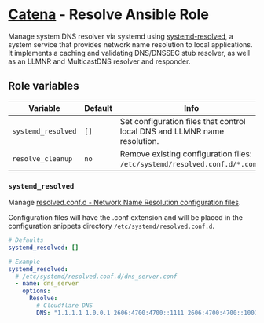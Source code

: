 # [Catena](https://github.com/alysoid/catena) - Resolve Ansible Role

Manage system DNS resolver via systemd using [systemd-resolved](https://man.archlinux.org/man/systemd-resolved.8.en), a system service that provides network name resolution to local applications. It implements a caching and validating DNS/DNSSEC stub resolver, as well as an LLMNR and MulticastDNS resolver and responder.

## Role variables

| Variable           | Default | Info                                                                        |
| ------------------ | ------- | --------------------------------------------------------------------------- |
| `systemd_resolved` | `[]`    | Set configuration files that control local DNS and LLMNR name resolution.   |
| `resolve_cleanup`  | `no`    | Remove existing configuration files: `/etc/systemd/resolved.conf.d/*.conf`. |

### `systemd_resolved`

Manage [resolved.conf.d - Network Name Resolution configuration files](https://man.archlinux.org/man/resolved.conf.5.en).

Configuration files will have the .conf extension and will be placed in the configuration snippets directory `/etc/systemd/resolved.conf.d`.

```yaml
# Defaults
systemd_resolved: []

# Example
systemd_resolved:
  # /etc/systemd/resolved.conf.d/dns_server.conf
  - name: dns_server
    options:
      Resolve:
        # Cloudflare DNS
        DNS: "1.1.1.1 1.0.0.1 2606:4700:4700::1111 2606:4700:4700::1001"
```
